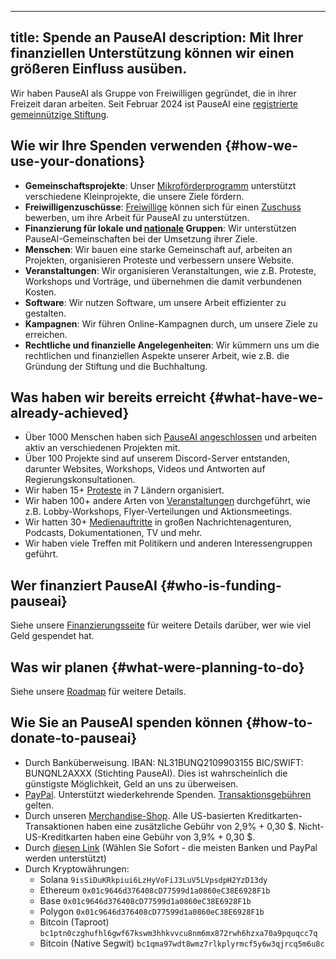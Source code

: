 

---
title: Spende an PauseAI
description: Mit Ihrer finanziellen Unterstützung können wir einen größeren Einfluss ausüben.
---
<script>
    import Donate from '$lib/components/Donate.svelte'
</script>

Wir haben PauseAI als Gruppe von Freiwilligen gegründet, die in ihrer Freizeit daran arbeiten.
Seit Februar 2024 ist PauseAI eine [registrierte gemeinnützige Stiftung](/legal).

<Donate />

## Wie wir Ihre Spenden verwenden {#how-we-use-your-donations}

- **Gemeinschaftsprojekte**: Unser [Mikroförderprogramm](/microgrants) unterstützt verschiedene Kleinprojekte, die unsere Ziele fördern.
- **Freiwilligenzuschüsse**: [Freiwillige](/people) können sich für einen [Zuschuss](/volunteer-stipends) bewerben, um ihre Arbeit für PauseAI zu unterstützen.
- **Finanzierung für lokale und [nationale](/national-groups) Gruppen**: Wir unterstützen PauseAI-Gemeinschaften bei der Umsetzung ihrer Ziele.
- **Menschen**: Wir bauen eine starke Gemeinschaft auf, arbeiten an Projekten, organisieren Proteste und verbessern unsere Website.
- **Veranstaltungen**: Wir organisieren Veranstaltungen, wie z.B. Proteste, Workshops und Vorträge, und übernehmen die damit verbundenen Kosten.
- **Software**: Wir nutzen Software, um unsere Arbeit effizienter zu gestalten.
- **Kampagnen**: Wir führen Online-Kampagnen durch, um unsere Ziele zu erreichen.
- **Rechtliche und finanzielle Angelegenheiten**: Wir kümmern uns um die rechtlichen und finanziellen Aspekte unserer Arbeit, wie z.B. die Gründung der Stiftung und die Buchhaltung.

## Was haben wir bereits erreicht {#what-have-we-already-achieved}

- Über 1000 Menschen haben sich [PauseAI angeschlossen](/join) und arbeiten aktiv an verschiedenen Projekten mit.
- Über 100 Projekte sind auf unserem Discord-Server entstanden, darunter Websites, Workshops, Videos und Antworten auf Regierungskonsultationen.
- Wir haben 15+ [Proteste](/protests) in 7 Ländern organisiert.
- Wir haben 100+ andere Arten von [Veranstaltungen](/events) durchgeführt, wie z.B. Lobby-Workshops, Flyer-Verteilungen und Aktionsmeetings.
- Wir hatten 30+ [Medienauftritte](/press) in großen Nachrichtenagenturen, Podcasts, Dokumentationen, TV und mehr.
- Wir haben viele Treffen mit Politikern und anderen Interessengruppen geführt.

## Wer finanziert PauseAI {#who-is-funding-pauseai}

Siehe unsere [Finanzierungsseite](/funding) für weitere Details darüber, wer wie viel Geld gespendet hat.

## Was wir planen {#what-were-planning-to-do}

Siehe unsere [Roadmap](/roadmap) für weitere Details.

## Wie Sie an PauseAI spenden können {#how-to-donate-to-pauseai}

- Durch Banküberweisung. IBAN: NL31BUNQ2109903155 BIC/SWIFT: BUNQNL2AXXX (Stichting PauseAI). Dies ist wahrscheinlich die günstigste Möglichkeit, Geld an uns zu überweisen.
- [PayPal](https://www.paypal.com/donate/?hosted_button_id=4TWZXY62EM5VE). Unterstützt wiederkehrende Spenden. [Transaktionsgebühren](https://www.paypal.com/webapps/mpp/merchant-fees) gelten.
- Durch unseren [Merchandise-Shop](https://pauseai-shop.fourthwall.com/). Alle US-basierten Kreditkarten-Transaktionen haben eine zusätzliche Gebühr von 2,9% + 0,30 $. Nicht-US-Kreditkarten haben eine Gebühr von 3,9% + 0,30 $.
- Durch [diesen Link](https://bunq.me/pauseai) (Wählen Sie Sofort - die meisten Banken und PayPal werden unterstützt)
- Durch Kryptowährungen:
  - Solana `9isSiDuKRkpiui6LzHyVoFiJ3LuV5LVpsdpH2YzD13dy`
  - Ethereum `0x01c9646d376408cD77599d1a0860eC38E6928F1b`
  - Base `0x01c9646d376408cD77599d1a0860eC38E6928F1b`
  - Polygon `0x01c9646d376408cD77599d1a0860eC38E6928F1b`
  - Bitcoin (Taproot) `bc1ptn0czghufhl6gwf67kswm3hhkvvcu8nm6mx872rwh6hzxa70a9pquqcc7q`
  - Bitcoin (Native Segwit) `bc1qma97wdt8wmz7rlkplyrmcf5y6w3qjrcq5m6u8c`